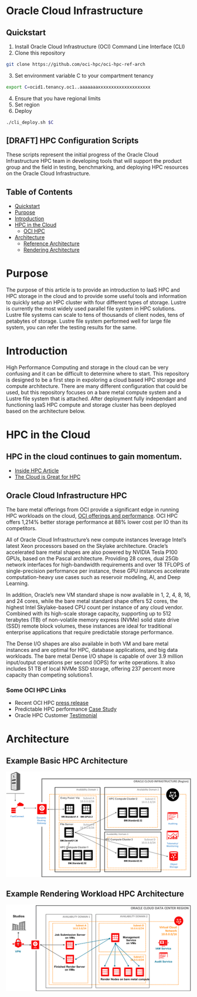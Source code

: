 # Oracle Cloud Infrastructure 
## Quickstart ##
1)  Install Oracle Cloud Infrastructure (OCI) Command Line Interface (CLI)
2) Clone this repository
```bash
git clone https://github.com/oci-hpc/oci-hpc-ref-arch
```
3) Set environment variable C to your compartment tenancy
```bash
export C=ocid1.tenancy.oc1..aaaaaaaxxxxxxxxxxxxxxxxxxxx
```
4) Ensure that you have regional limits
5) Set region
6) Deploy
```bash
./cli_deploy.sh $C
```

## [DRAFT] HPC Configuration Scripts ##
These scripts represent the initial progress of the Oracle Cloud Infrastructure HPC team in developing tools that will support the product group and the field in testing, benchmarking, and deploying HPC resources on the Oracle Cloud Infrastructure.

## Table of Contents
* [Quickstart](#quickstart)
* [Purpose](#purpose)
* [Introduction](#introduction)
* [HPC in the Cloud](#hpc-in-the-cloud)
  * [OCI HPC](#oracle-cloud-infrastructure-hpc)
* [Architecture](#architecture)
  * [Reference Architecture](#example-basic-hpc-architecture)
  * [Rendering Architecture](#example-rendering-workload-hpc-architecture)

# Purpose
The purpose of this article is to provide an introduction to IaaS HPC and HPC storage in the cloud and to provide some useful tools and information to quickly setup an HPC cluster with four different types of storage. Lustre is currently the most widely used parallel file system in HPC solutions. Lustre file systems can scale to tens of thousands of client nodes, tens of petabytes of storage. Lustre file system performed well for large file system, you can refer the testing results for the same.

# Introduction
High Performance Computing and storage in the cloud can be very confusing and it can be difficult to determine where to start. This repository is designed to be a first step in expoloring a cloud based HPC storage and compute architecture. There are many different configuration that could be used, but this repository focuses on a bare metal compute system and a Lustre file system that is attached. After deployment fully independant and functioning IaaS HPC compute and storage cluster has been deployed based on the architecture below.

# HPC in the Cloud
## HPC in the cloud continues to gain momentum.
- [Inside HPC Article](https://insidehpc.com/2017/03/long-rise-hpc-cloud/)
- [The Cloud is Great for HPC](https://www.theregister.co.uk/2017/06/16/the_cloud_is_great_for_hpc_discuss/)

## Oracle Cloud Infrastructure HPC
The bare metal offerings from OCI provide a significant edge in running HPC workloads on the cloud, [OCI offerings and performance](https://blogs.oracle.com/cloud-infrastructure/high-performance-computing-with-oracle-bare-metal-cloud-compute-service). OCI HPC offers 1,214% better storage performance at 88% lower cost per IO than its competitors.

All of Oracle Cloud Infrastructure’s new compute instances leverage Intel’s latest Xeon processors based on the Skylake architecture. Oracle’s accelerated bare metal shapes are also powered by NVIDIA Tesla P100 GPUs, based on the Pascal architecture. Providing 28 cores, dual 25Gb network interfaces for high-bandwidth requirements and over 18 TFLOPS of single-precision performance per instance, these GPU instances accelerate computation-heavy use cases such as reservoir modeling, AI, and Deep Learning.

In addition, Oracle’s new VM standard shape is now available in 1, 2, 4, 8, 16, and 24 cores, while the bare metal standard shape offers 52 cores, the highest Intel Skylake-based CPU count per instance of any cloud vendor. Combined with its high-scale storage capacity, supporting up to 512 terabytes (TB) of non-volatile memory express (NVMe) solid state drive (SSD) remote block volumes, these instances are ideal for traditional enterprise applications that require predictable storage performance.

The Dense I/O shapes are also available in both VM and bare metal instances and are optimal for HPC, database applications, and big data workloads. The bare metal Dense I/O shape is capable of over 3.9 million input/output operations per second (IOPS) for write operations. It also includes 51 TB of local NVMe SSD storage, offering 237 percent more capacity than competing solutions1.

### Some OCI HPC Links
- Recent OCI HPC [press release](https://www.oracle.com/corporate/pressrelease/oracle-infrastructure-delivers-ai-performance-value-11162017.html)
- Predictable HPC performance [Case Study](https://cloud.oracle.com/opc/paas/datasheets/Zenotech_customer_case_study_final.pdf)
- Oracle HPC Customer [Testimonial](https://video.oracle.com/detail/videos/most-recent/video/5670450923001/zenotech-finds-oci-simple-fast-and-scalable?autoStart=true)

		
# Architecture
## Example Basic HPC Architecture
![alt text](images/HPC_architecture1.png)

## Example Rendering Workload HPC Architecture
![alt text](images/HPC_architecture_rendering.png)

